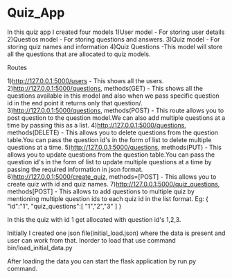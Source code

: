 # Quiz_App

In this quiz app I created four models
1)User model - For storing user details
2)Questios model - For storing questions and answers.
3)Quiz model - For storing quiz names and information
4)Quiz Questions -This model will store all the questions that are allocated to quiz models.


Routes

1)http://127.0.0.1:5000/users - This shows all the users.
2)http://127.0.0.1:5000/questions, methods(GET) - This shows all the questions available in this model and also when we pass specific question id in the end point it returns only that question/.
3)http://127.0.0.1:5000/questions, methods(POST) - This route allows you to post question to the question model.We can also add multiple questions at a time by passing this as a list.
4)http://127.0.0.1:5000/questions, methods(DELETE) - This allows you to delete questions from the question table.You can pass the question id's in the form of list to delete multiple questions at a time.
5)http://127.0.0.1:5000/questions, methods(PUT) - This allows you to update questions from the question table.You can pass the question id's in the form of list to update multiple questions at a time by passing the required information in json format.
6)http://127.0.0.1:5000/create_quiz, methods=[POST] - This allows you to create quiz with id and quiz names.
7)http://127.0.0.1:5000/quiz_questions, methods[POST] - This allows to add questions to multiple quiz by mentioning multiple question ids to each quiz id in the list format.
Eg:
  {
    "id":"1",
    "quiz_questions":[
        "1","2","3"
    ]
  }
  
   In this the quiz with id 1 get allocated with question id's 1,2,3.
   
   Initially I created one json file(initial_load.json) where the data is present and user can work from that.
   Inorder to load that use command bin/load_initial_data.py
   
  After loading the data you can start the flask application by run.py command.
  







